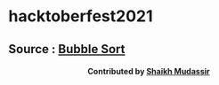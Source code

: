 # hacktoberfest2021

## Source : [Bubble Sort](https://www.geeksforgeeks.org/bubble-sort/)

<div align="center"><h4>Contributed by <a href="https://github.com/shaikhmudassir">Shaikh Mudassir</a></h4></div>
